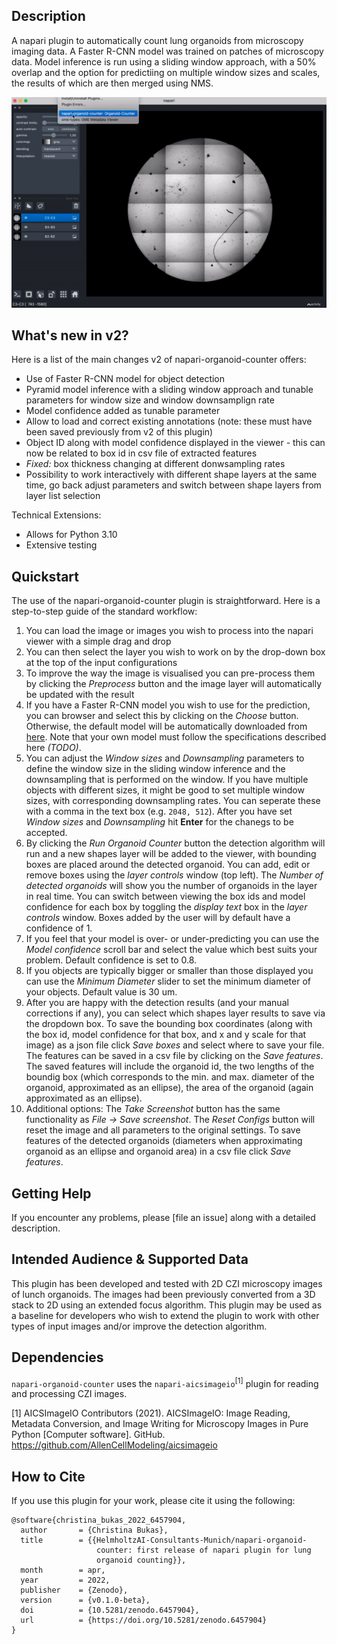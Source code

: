 ## Description

A napari plugin to automatically count lung organoids from microscopy imaging data. A Faster R-CNN model was trained on patches of microscopy data. Model inference is run using a sliding window approach, with a 50% overlap and the option for predictiing on multiple window sizes and scales, the results of which are then merged using NMS.

![Alt Text](https://github.com/HelmholtzAI-Consultants-Munich/napari-organoid-counter/blob/main/readme-content/demo-plugin.gif)

## What's new in v2?
Here is a list of the main changes v2 of napari-organoid-counter offers:
* Use of Faster R-CNN model for object detection 
* Pyramid model inference with a sliding window approach and tunable parameters for window size and window downsamplign rate
* Model confidence added as tunable parameter
* Allow to load and correct existing annotations (note: these must have been saved previously from v2 of this plugin)
* Object ID along with model confidence displayed in the viewer - this can now be related to box id in csv file of extracted features
* _Fixed:_ box thickness changing at different donwsampling rates
* Possibility to work interactively with different shape layers at the same time, go back adjust parameters and switch between shape layers from layer list selection

Technical Extensions:
* Allows for Python 3.10
* Extensive testing


## Quickstart

The use of the napari-organoid-counter plugin is straightforward. Here is a step-to-step guide of the standard workflow:
1. You can load the image or images you wish to process into the napari viewer with a simple drag and drop
2. You can then select the layer you wish to work on by the drop-down box at the top of the input configurations
3. To improve the way the image is visualised you can pre-process them by clicking the _Preprocess_ button and the image layer will automatically be updated with the result
4. If you have a Faster R-CNN model you wish to use for the prediction, you can browser and select this by clicking on the _Choose_ button. Otherwise, the default model will be automatically downloaded from [here](https://zenodo.org/record/7708763#.ZDe6pS8Rpqs). Note that your own model must follow the specifications described here _(TODO)_.
5. You can adjust the _Window sizes_ and _Downsampling_ parameters to define the window size in the sliding window inference and the downsampling that is performed on the window. If you have multiple objects with different sizes, it might be good to set multiple window sizes, with corresponding downsampling rates. You can seperate these with a comma in the text box (e.g. ```2048, 512```). After you have set _Window sizes_ and _Downsampling_ hit **Enter** for the chanegs to be accepted.
6. By clicking the _Run Organoid Counter_ button the detection algorithm will run and a new shapes layer will be added to the viewer, with bounding boxes are placed around the detected organoid. You can add, edit or remove boxes using the _layer controls_ window (top left). The _Number of detected organoids_ will show you the number of organoids in the layer in real time. You can switch between viewing the box ids and model confidence for each box by toggling the _display text_ box in the _layer controls_ window. Boxes added by the user will by default have a confidence of 1.
7. If you feel that your model is over- or under-predicting you can use the _Model confidence_ scroll bar and select the value which best suits your problem. Default confidence is set to 0.8.
8. If you objects are typically bigger or smaller than those displayed you can use the _Minimum Diameter_ slider to set the minimum diameter of your objects. Default value is 30 um.
9. After you are happy with the detection results (and your manual corrections if any), you can select which shapes layer results to save via the dropdown box. To save the bounding box coordinates (along with the box id, model confidence for that box, and x and y scale for that image) as a json file click _Save boxes_ and select where to save your file. The features can be saved in a csv file by clicking on the _Save features_. The saved features will include the organoid id, the two lengths of the boundig box (which corresponds to the min. and max. diameter of the organoid, approximated as an ellipse), the area of the organoid (again approximated as an ellipse).
10. Additional options: The _Take Screenshot_ button has the same functionality as _File -> Save screenshot_. The _Reset Configs_ button will reset the image and all parameters to the original settings. To save features of the detected organoids (diameters when approximating organoid as an ellipse and organoid area) in a csv file click _Save features_. 


## Getting Help

If you encounter any problems, please [file an issue] along with a detailed description.

## Intended Audience & Supported Data

This plugin has been developed and tested with 2D CZI microscopy images of lunch organoids. The images had been previously converted from a 3D stack to 2D using an extended focus algorithm. This plugin may be used as a baseline for developers who wish to extend the plugin to work with other types of input images and/or improve the detection algorithm. 

## Dependencies

```napari-organoid-counter``` uses the ```napari-aicsimageio```<sup>[1]</sup> plugin for reading and processing CZI images.

[1] AICSImageIO Contributors (2021). AICSImageIO: Image Reading, Metadata Conversion, and Image Writing for Microscopy Images in Pure Python [Computer software]. GitHub. https://github.com/AllenCellModeling/aicsimageio

## How to Cite
If you use this plugin for your work, please cite it using the following:
```
@software{christina_bukas_2022_6457904,
  author       = {Christina Bukas},
  title        = {{HelmholtzAI-Consultants-Munich/napari-organoid- 
                   counter: first release of napari plugin for lung
                   organoid counting}},
  month        = apr,
  year         = 2022,
  publisher    = {Zenodo},
  version      = {v0.1.0-beta},
  doi          = {10.5281/zenodo.6457904},
  url          = {https://doi.org/10.5281/zenodo.6457904}
}
```



